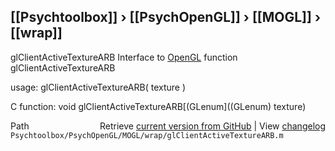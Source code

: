 ## [[Psychtoolbox]] &#8250; [[PsychOpenGL]] &#8250; [[MOGL]] &#8250; [[wrap]]

glClientActiveTextureARB  Interface to [OpenGL](OpenGL) function glClientActiveTextureARB  
  
usage:  glClientActiveTextureARB( texture )  
  
C function:  void glClientActiveTextureARB[(GLenum]((GLenum) texture)  




<div class="code_header" style="text-align:right;">
  <span style="float:left;">Path&nbsp;&nbsp;</span> <span class="counter">Retrieve <a href=
  "https://raw.github.com/Psychtoolbox-3/Psychtoolbox-3/beta/Psychtoolbox/PsychOpenGL/MOGL/wrap/glClientActiveTextureARB.m">current version from GitHub</a> | View <a href=
  "https://github.com/Psychtoolbox-3/Psychtoolbox-3/commits/beta/Psychtoolbox/PsychOpenGL/MOGL/wrap/glClientActiveTextureARB.m">changelog</a></span>
</div>
<div class="code">
  <code>Psychtoolbox/PsychOpenGL/MOGL/wrap/glClientActiveTextureARB.m</code>
</div>

